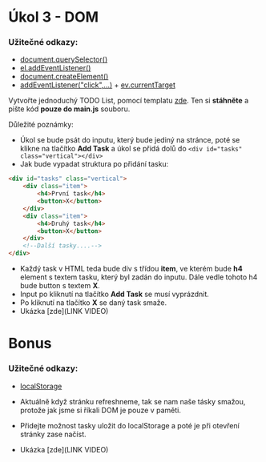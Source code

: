 # Úkol 3 - DOM

### Užitečné odkazy:

-   [document.querySelector()](https://developer.mozilla.org/en-US/docs/Web/API/Document/querySelector)
-   [el.addEventListener()](https://developer.mozilla.org/en-US/docs/Web/API/EventTarget/addEventListener)
-   [document.createElement()](https://developer.mozilla.org/en-US/docs/Web/API/Document/createElement)
-   [addEventListener("click",...)](https://developer.mozilla.org/en-US/docs/Web/API/Element/click_event) + [ev.currentTarget](https://developer.mozilla.org/en-US/docs/Web/API/Event/currentTarget)

Vytvořte jednoduchý TODO List, pomocí templatu [zde](LINK). Ten si **stáhněte** a pište kód **pouze do main.js** souboru.

Důležité poznámky:

-   Úkol se bude psát do inputu, který bude jediný na stránce, poté se klikne na tlačítko **Add Task** a úkol se přidá dolů do `<div id="tasks" class="vertical"></div>`
-   Jak bude vypadat struktura po přidání tasku:

```HTML
<div id="tasks" class="vertical">
    <div class="item">
        <h4>První task</h4>
        <button>X</button>
    </div>
    <div class="item">
        <h4>Druhý task</h4>
        <button>X</button>
    </div>
    <!--Další tasky....-->
</div>
```

-   Každý task v HTML teda bude div s třídou **item**, ve kterém bude **h4** element s textem tasku, který byl zadán do inputu. Dále vedle tohoto h4 bude button s textem **X**.
-   Input po kliknutí na tlačítko **Add Task** se musí vyprázdnit.
-   Po kliknutí na tlačítko **X** se daný task smaže.
-   Ukázka [zde](LINK VIDEO)

# Bonus

### Užitečné odkazy:

-   [localStorage](https://developer.mozilla.org/en-US/docs/Web/API/Window/localStorage)

-   Aktuálně když stránku refreshneme, tak se nam naše tásky smažou, protože jak jsme si říkali DOM je pouze v paměti.
-   Přidejte možnost tasky uložit do localStorage a poté je při otevření stránky zase načíst.
-   Ukázka [zde](LINK VIDEO)
